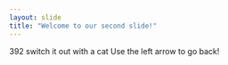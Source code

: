 ```yaml
---
layout: slide
title: "Welcome to our second slide!"
---
```

392 switch it out with a cat
Use the left arrow to go back!
